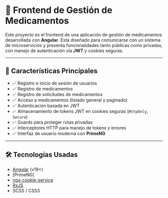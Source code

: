 # 💊 Frontend de Gestión de Medicamentos

Este proyecto es el frontend de una aplicación de gestión de medicamentos desarrollada con **Angular**. Está diseñado para comunicarse con un sistema de microservicios y presenta funcionalidades tanto públicas como privadas, con manejo de autenticación vía **JWT** y cookies seguras.

---

## 🚀 Características Principales

- ✅ Registro e inicio de sesión de usuarios
- ✅ Registro de medicamentos
- ✅ Registro de solicitudes de medicamentos
- ✅ Acceso a medicamentos (listado general y paginado)
- ✅ Autenticación basada en JWT
- ✅ Almacenamiento de tokens JWT en cookies seguras (`HttpOnly`, `Secure`)
- ✅ Guards para proteger rutas privadas
- ✅ Interceptores HTTP para manejo de tokens y errores
- ✅ Interfaz de usuario moderna con **PrimeNG**

---

## 🛠️ Tecnologías Usadas

- [Angular](https://angular.io/) (v19+)
- [PrimeNG]
- [ngx-cookie-service](https://www.npmjs.com/package/ngx-cookie-service)
- [RxJS](https://rxjs.dev/)
- SCSS / CSS3
